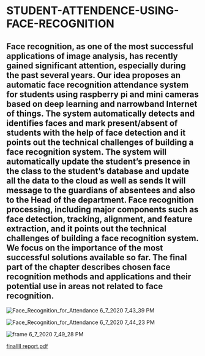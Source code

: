 # STUDENT-ATTENDENCE-USING-FACE-RECOGNITION

## Face recognition, as one of the most successful applications of image analysis, has recently gained significant attention, especially during the past several years. Our idea proposes an automatic face recognition attendance system for students using raspberry pi and mini cameras based on deep learning and narrowband Internet of things. The system automatically detects and identifies faces and mark present/absent of students with the help of face detection and it points out the technical challenges of building a face recognition system. The system will automatically update the student’s presence in the class to the student’s database and update all the data to the cloud as well as sends It will message to the guardians of absentees and also to the Head of the department. Face recognition processing, including major components such as face detection, tracking, alignment, and feature extraction, and it points out the technical challenges of building a face recognition system. We focus on the importance of the most successful solutions available so far. The final part of the chapter describes chosen face recognition methods and applications and their potential use in areas not related to face recognition.

![Face_Recognition_for_Attendance 6_7_2020 7_43_39 PM](https://user-images.githubusercontent.com/53042582/83971192-a6f9d200-a8f7-11ea-988e-dbbdb0c1fd31.png)

![Face_Recognition_for_Attendance 6_7_2020 7_44_23 PM](https://user-images.githubusercontent.com/53042582/83971203-bed15600-a8f7-11ea-9c91-90d43aa31b4f.png)

![frame 6_7_2020 7_49_28 PM](https://user-images.githubusercontent.com/53042582/83971260-25567400-a8f8-11ea-9f14-f024ad79ae42.png)

[finallll report.pdf](https://github.com/iyashjayesh/STUDENT-ATTENDENCE-USING-FACE-RECOGNITION/files/4741994/finallll.report.pdf)
